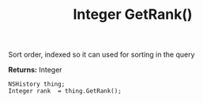 ﻿---
uid: crmscript_ref_NSHistory_GetRank
title: Integer GetRank()
intellisense: NSHistory.GetRank
keywords: NSHistory, GetRank
so.topic: reference
---

Sort order, indexed so it can used for sorting in the query

**Returns:** Integer


```crmscript
NSHistory thing;
Integer rank  = thing.GetRank();
```


